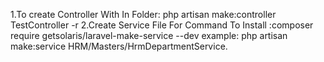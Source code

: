 1.To create Controller With In Folder:    php artisan make:controller TestController -r 
2.Create Service File For Command To Install :composer require getsolaris/laravel-make-service --dev
example: php artisan make:service HRM/Masters/HrmDepartmentService.
